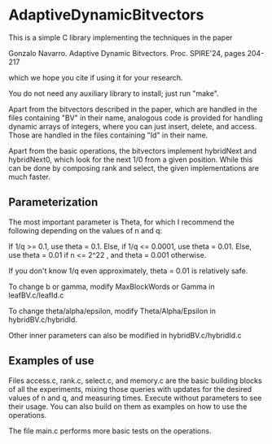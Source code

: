 # AdaptiveDynamicBitvectors

This is a simple C library implementing the techniques in the paper

Gonzalo Navarro.
Adaptive Dynamic Bitvectors.
Proc. SPIRE'24, pages 204-217

which we hope you cite if using it for your research.

You do not need any auxiliary library to install; just run "make".

Apart from the bitvectors described in the paper, which are handled in the
files containing "BV" in their name, analogous code is provided for handling
dynamic arrays of integers, where you can just insert, delete, and access.
Those are handled in the files containing "Id" in their name.

Apart from the basic operations, the bitvectors implement hybridNext and
hybridNext0, which look for the next 1/0 from a given position. While this
can be done by composing rank and select, the given implementations are much
faster.

Parameterization
----------------

The most important parameter is Theta, for which I recommend the following
depending on the values of n and q:

If 1/q >= 0.1, use theta = 0.1.
Else, if 1/q <= 0.0001, use theta = 0.01.
Else, use theta = 0.01 if n <= 2^22 , and theta = 0.001 otherwise.

If you don't know 1/q even approximately, theta = 0.01 is relatively safe.

To change b or gamma, modify MaxBlockWords or Gamma in leafBV.c/leafId.c

To change theta/alpha/epsilon, modify Theta/Alpha/Epsilon in hybridBV.c/hybridId.

Other inner parameters can also be modified in hybridBV.c/hybridId.c


Examples of use
---------------

Files access.c, rank.c, select.c, and memory.c are the basic building blocks
of all the experiments, mixing those queries with updates for the desired
values of n and q, and measuring times. Execute without parameters to see their
usage. You can also build on them as examples on how to use the operations.

The file main.c performs more basic tests on the operations.
